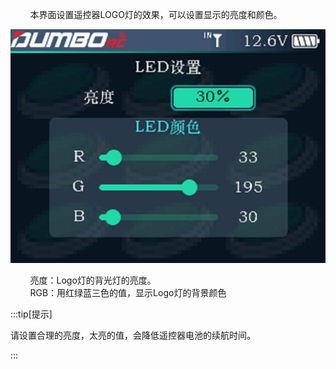         本界面设置遥控器LOGO灯的效果，可以设置显示的亮度和颜色。

![](../pic/481.jpg)

        亮度：Logo灯的背光灯的亮度。<br/>        RGB：用红绿蓝三色的值，显示Logo灯的背景颜色

:::tip[提示]

请设置合理的亮度，太亮的值，会降低遥控器电池的续航时间。

:::
